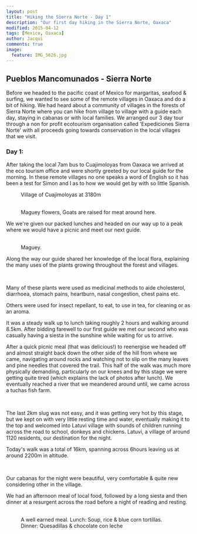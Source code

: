 ```yaml
---
layout: post
title: "Hiking the Sierra Norte - Day 1"
description: "Our first day hiking in the Sierra Norte, Oaxaca"
modified: 2015-04-12
tags: [Mexico, Oaxaca]
author: Jacqui
comments: true
image:
  feature: IMG_5626.jpg
---
```


## Pueblos Mancomunados - Sierra Norte

Before we headed to the pacific coast of Mexico for margaritas, seafood & surfing, we wanted to see some of the remote villages in Oaxaca and do a bit of hiking. We had heard about a community of villages in the forests of Sierra Norte where you can hike from village to village with a guide each day, staying in cabanas or with local families. We arranged our 3 day tour through a non for profit ecotourism organisation called 'Expediciones Sierra Norte' with all proceeds going towards conservation in the local villages that we visit. 

### Day 1:

After taking the local 7am bus to Cuajimoloyas from Oaxaca we arrived at the eco tourism office and were shortly greeted by our local guide for the morning. In these remote villages no one speaks a word of English so it has been a test for Simon and I as to how we would get by with so little Spanish.

<figure>
	<a href="../images/IMG_5609.jpg"><img src="../images/IMG_5609.jpg" alt=""></a>
	<figcaption>Village of Cuajimoloyas at 3180m</figcaption>
</figure>

<figure class="half">
	<a href="../images/IMG_5607.jpg"><img src="../images/IMG_5607.jpg" alt=""></a>
	<a href="../images/IMG_5615.jpg"><img src="../images/IMG_5615.jpg" alt=""></a>
	<figcaption>Maguey flowers, Goats are raised for meat around here.</figcaption>
</figure>

We we're given our packed lunches and headed on our way up to a peak where we would have a picnic and meet our next guide. 

<figure class="half">
	<a href="../images/IMG_5621.jpg"><img src="../images/IMG_5621.jpg" alt=""></a>
	<a href="../images/IMG_5624.jpg"><img src="../images/IMG_5624.jpg" alt=""></a>
	<figcaption>Maguey.</figcaption>
</figure>

Along the way our guide shared her knowledge of the local flora, explaining the many uses of the plants growing throughout the forest and villages.

<figure class="half">
	<a href="../images/IMG_5641.jpg"><img src="../images/IMG_5641.jpg" alt=""></a>
	<a href="../images/IMG_5653.jpg"><img src="../images/IMG_5653.jpg" alt=""></a>
	<a href="../images/IMG_5657.jpg"><img src="../images/IMG_5657.jpg" alt=""></a>
	<a href="../images/IMG_5667.jpg"><img src="../images/IMG_5667.jpg" alt=""></a>
	<a href="../images/IMG_5634.jpg"><img src="../images/IMG_5634.jpg" alt=""></a>
	<a href="../images/IMG_5635.jpg"><img src="../images/IMG_5635.jpg" alt=""></a>
</figure>

Many of these plants were used as medicinal methods to aide cholesterol, diarrhoea, stomach pains, heartburn, nasal congestion, chest pains etc. 

Others were used for insect repellant, to eat, to use in tea, for cleaning or as an aroma. 

It was a steady walk up to lunch taking roughly 2 hours and walking around 8.5km. After bidding farewell to our first guide we met our second who was casually having a siesta in the sunshine while waiting for us to arrive.

After a quick picnic meal (that was delicious!) to reenergise we headed off and almost straight back down the other side of the hill from where we came, navigating around rocks and watching not to slip on the many leaves and pine needles that covered the trail. This half of the walk was much more physically demanding, particularly on our knees and by this stage we were getting quite tired (which explains the lack of photos after lunch). We eventually reached a river that we meandered around until, we came across a tuchas fish farm.  

<figure class="half">
	<a href="../images/IMG_5683.jpg"><img src="../images/IMG_5683.jpg" alt=""></a>
	<a href="../images/IMG_5691.jpg"><img src="../images/IMG_5691.jpg" alt=""></a>
	<a href="../images/IMG_5703.jpg"><img src="../images/IMG_5703.jpg" alt=""></a>
	<a href="../images/IMG_5707.jpg"><img src="../images/IMG_5707.jpg" alt=""></a>
	<figcaption></figcaption>
</figure>

The last 2km slug was not easy, and it was getting very hot by this stage, but we kept on with very little resting time and water, eventually making it to the top and welcomed into Latuvi village with sounds of children running across the road to school, donkeys and chickens. Latuvi, a village of around 1120 residents, our destination for the night.

Today's walk was a total of 16km, spanning across 6hours leaving us at around 2200m in altitude. 

<figure>
	<a href="../images/IMG_5752.jpg"><img src="../images/IMG_5752.jpg" alt=""></a>
	<a href="../images/IMG_5754.jpg"><img src="../images/IMG_5754.jpg" alt=""></a>
</figure>

Our cabanas for the night were beautiful, very comfortable & quite new considering other in the village.  

We had an afternoon meal of local food, followed by a long siesta and then dinner at a resurgent across the road before a night of reading and resting. 

<figure class="half">
	<a href="../images/IMG_5709.jpg"><img src="../images/IMG_5709.jpg" alt=""></a>
	<a href="../images/IMG_5750.jpg"><img src="../images/IMG_5750.jpg" alt=""></a>
	<figcaption>A well earned meal. Lunch: Soup, rice & blue corn tortillas. Dinner: Quesadillas & chocolate con leche</figcaption>
</figure>
